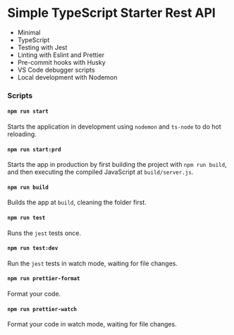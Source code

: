 # Simple TypeScript Starter Rest API

- Minimal
- TypeScript
- Testing with Jest
- Linting with Eslint and Prettier
- Pre-commit hooks with Husky
- VS Code debugger scripts
- Local development with Nodemon

### Scripts

#### `npm run start`

Starts the application in development using `nodemon` and `ts-node` to do hot reloading.

#### `npm run start:prd`

Starts the app in production by first building the project with `npm run build`, and then executing the compiled JavaScript at `build/server.js`.

#### `npm run build`

Builds the app at `build`, cleaning the folder first.

#### `npm run test`

Runs the `jest` tests once.

#### `npm run test:dev`

Run the `jest` tests in watch mode, waiting for file changes.

#### `npm run prettier-format`

Format your code.

#### `npm run prettier-watch`

Format your code in watch mode, waiting for file changes.
